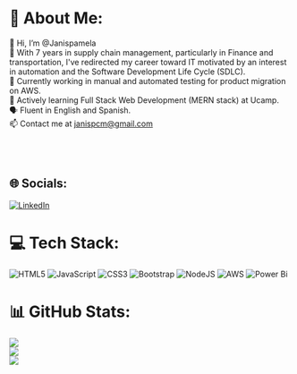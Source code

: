 # 💫 About Me:
👋 Hi, I’m @Janispamela <br>👀 With 7 years in supply chain management, particularly in Finance and transportation, I've redirected my career toward IT motivated by an interest in automation and the Software Development Life Cycle (SDLC).<br>🔧 Currently working in manual and automated testing for product migration on AWS.<br>🌱 Actively learning Full Stack Web Development (MERN stack) at Ucamp.<br>🗣   Fluent in English and Spanish.<br>📫 Contact me at janispcm@gmail.com<br><br> <br><br>


## 🌐 Socials:
[![LinkedIn](https://img.shields.io/badge/LinkedIn-%230077B5.svg?logo=linkedin&logoColor=white)](https://linkedin.com/in/pamela-cárdenas-martínez-4a8b48a6) 

# 💻 Tech Stack:
![HTML5](https://img.shields.io/badge/html5-%23E34F26.svg?style=for-the-badge&logo=html5&logoColor=white) ![JavaScript](https://img.shields.io/badge/javascript-%23323330.svg?style=for-the-badge&logo=javascript&logoColor=%23F7DF1E) ![CSS3](https://img.shields.io/badge/css3-%231572B6.svg?style=for-the-badge&logo=css3&logoColor=white) ![Bootstrap](https://img.shields.io/badge/bootstrap-%238511FA.svg?style=for-the-badge&logo=bootstrap&logoColor=white) ![NodeJS](https://img.shields.io/badge/node.js-6DA55F?style=for-the-badge&logo=node.js&logoColor=white) ![AWS](https://img.shields.io/badge/AWS-%23FF9900.svg?style=for-the-badge&logo=amazon-aws&logoColor=white) ![Power Bi](https://img.shields.io/badge/power_bi-F2C811?style=for-the-badge&logo=powerbi&logoColor=black)
# 📊 GitHub Stats:
![](https://github-readme-stats.vercel.app/api?username=Janispamela&theme=prussian&hide_border=false&include_all_commits=false&count_private=false)<br/>
![](https://github-readme-streak-stats.herokuapp.com/?user=Janispamela&theme=prussian&hide_border=false)<br/>
![](https://github-readme-stats.vercel.app/api/top-langs/?username=Janispamela&theme=prussian&hide_border=false&include_all_commits=false&count_private=false&layout=compact)

<!-- Proudly created with GPRM ( https://gprm.itsvg.in ) -->

<!---
Janispamela/Janispamela is a ✨ special ✨ repository because its `README.md` (this file) appears on your GitHub profile.
You can click the Preview link to take a look at your changes.
--->
